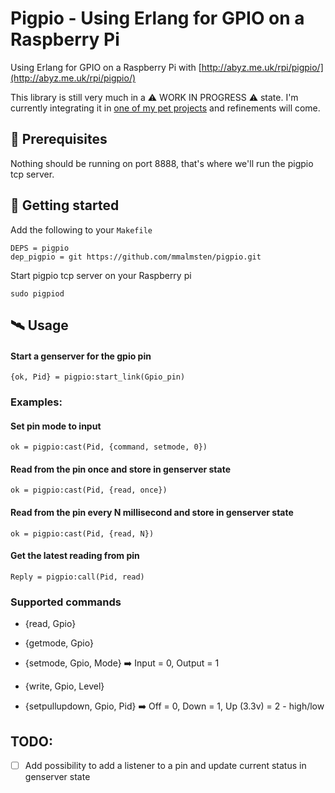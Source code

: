 # Pigpio - Using Erlang for GPIO on a Raspberry Pi

Using Erlang for GPIO on a Raspberry Pi with [http://abyz.me.uk/rpi/pigpio/](http://abyz.me.uk/rpi/pigpio/)

This library is still very much in a ⚠️ WORK IN PROGRESS ⚠️ state. I'm currently integrating it in [one of my pet projects](https://github.com/mmalmsten/PlantWatcher) and refinements will come.

## 🐞 Prerequisites
Nothing should be running on port 8888, that's where we'll run the pigpio tcp server.

## 🚀 Getting started

Add the following to your `Makefile`

```
DEPS = pigpio
dep_pigpio = git https://github.com/mmalmsten/pigpio.git
```

Start pigpio tcp server on your Raspberry pi

```
sudo pigpiod
```

## 🛰 Usage

#### Start a genserver for the gpio pin

```
{ok, Pid} = pigpio:start_link(Gpio_pin)
```

### Examples:

#### Set pin mode to input
```
ok = pigpio:cast(Pid, {command, setmode, 0})
```

#### Read from the pin once and store in genserver state
```
ok = pigpio:cast(Pid, {read, once})
```

#### Read from the pin every N millisecond and store in genserver state
```
ok = pigpio:cast(Pid, {read, N})
```

#### Get the latest reading from pin

```
Reply = pigpio:call(Pid, read)
```

### Supported commands
- {read, Gpio}

- {getmode, Gpio}

- {setmode, Gpio, Mode} ➡️ Input = 0, Output = 1

- {write, Gpio, Level}

- {setpullupdown, Gpio, Pid} ➡️ Off = 0, Down = 1, Up (3.3v) = 2 - high/low


## TODO:
- [ ] Add possibility to add a listener to a pin and update current status in genserver state
